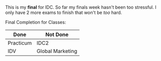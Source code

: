 This is my __final__ for IDC. So far my finals week hasn't been too stressful. 
I only have 2 more exams to finish that won't be *too* hard.       



Final Completion for Classes: 

Done   | Not Done
-------|--------
Practicum | IDC2
IDV    |Global Marketing 
